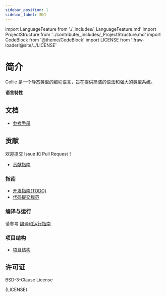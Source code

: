 ```yaml
---
sidebar_position: 1
sidebar_label: 简介
---
```


import LanguageFeature from './_includes/_LanguageFeature.md'
import ProjectStructure from '../contribute/_includes/_ProjectStructure.md'
import CodeBlock from '@theme/CodeBlock'
import LICENSE from '!!raw-loader!@site/../LICENSE'

# 简介

Collie 是一个静态类型的编程语言，旨在提供简洁的语法和强大的类型系统。

**语言特性**

<LanguageFeature/>

## 文档

- [参考手册](../reference/intro.md)

## 贡献

欢迎提交 Issue 和 Pull Request！

- [贡献指南](../contribute/contribute/contribute.md)

### 指南

- [开发指南(TODO)](../contribute/contribute/contribute-code/development-guide.md)
- [代码提交规范](../contribute/contribute/code-commit-specification.md)

### 编译与运行

请参考 [编译和运行指南](../contribute/contribute/contribute-code/compile-and-run.md)

### 项目结构

- [项目结构](../contribute/project-structure.md)

<ProjectStructure/>

## 许可证

BSD-3-Clause License

<CodeBlock language="plaintext">{LICENSE}</CodeBlock>
